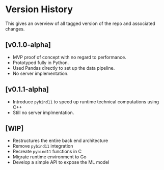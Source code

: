 # Version History

This gives an overview of all tagged version of the repo and associated changes.

## [v0.1.0-alpha]
- MVP proof of concept with no regard to performance.
- Prototyped fully in Python.
- Used Pandas directly to set up the data pipeline.
- No server implementation.

## [v0.1.1-alpha] 
- Introduce `pybind11` to speed up runtime technical computations using C++
- Still no server implmentation.

## [WIP]
- Restructures the entire back end architecture
- Remove `pybind11` integration
- Recreate `pybind11` functions in C
- Migrate runtime environment to Go
- Develop a simple API to expose the ML model
